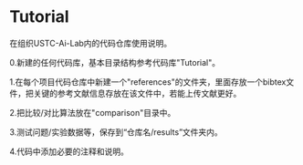 # Tutorial
在组织USTC-Ai-Lab内的代码仓库使用说明。

0.新建的任何代码库，基本目录结构参考代码库"Tutorial"。

1.在每个项目代码仓库中新建一个"references"的文件夹，里面存放一个bibtex文件，把关键的参考文献信息存放在该文件中，若能上传文献更好。

2.把比较/对比算法放在"comparison"目录中。

3.测试问题/实验数据等，保存到“仓库名/results”文件夹内。

4.代码中添加必要的注释和说明。
